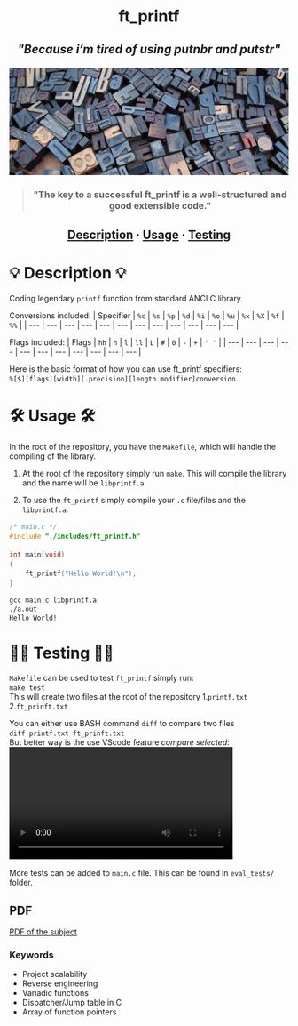 <h1 align="center">ft_printf </h1>

<h2><em><p align="center" style="italic">"Because i’m tired of using putnbr and putstr"</p></em></h2>

![Score](./README/letters.jpg)

> <h3 align="center">"The key to a successful ft_printf is a well-structured and good extensible code."</h3>

<h2 align="center">
    <a href="#💡-description-💡">Description</a>
    <span>·</span>
    <a href="#🛠-usage-🛠">Usage</a>
    <span>·</span>
    <a href="#👷🏽-testing-👷🏽">Testing</a>
</h2>

# 💡 Description 💡

Coding legendary `printf` function from standard ANCI C library.

Conversions included:
| Specifier | `%c` | `%s` | `%p` | `%d` | `%i` | `%o` | `%u` | `%x` | `%X` | `%f`  | `%%` |
| --- | --- | --- | --- | --- | --- | --- | --- | --- | --- | --- | --- |

Flags included:
| Flags | `hh` | `h` | `l` | `ll` | `L` | `#` | `0` | `-` | `+` | `' '`  |
| --- | --- | --- | --- | --- | --- | --- | --- | --- | --- | --- |

Here is the basic format of how you can use ft_printf specifiers:\
`%[$][flags][width][.precision][length modifier]conversion`

# 🛠 Usage 🛠

In the root of the repository, you have the `Makefile`, which will handle the compiling of the library.

1. At the root of the repository simply run `make`. This will
compile the library and the name will be `libprintf.a`

2. To use the `ft_printf` simply compile your `.c` file/files and the `libprintf.a`.

```c
/* main.c */
#include "./includes/ft_printf.h"

int main(void)
{
    ft_printf("Hello World!\n");
}
```

```text
gcc main.c libprintf.a
./a.out
Hello World!
```

# 👷🏽 Testing 👷🏽

`Makefile` can be used to test `ft_printf` simply run:\
`make test`\
This will create two files at the root of the repository
1.`printf.txt`
2.`ft_prinft.txt`

You can either use BASH command `diff` to compare two files\
`diff printf.txt ft_prinft.txt`\
But better way is the use VScode feature <em>compare selected</em>:
<video alt="Testing video" src="https://user-images.githubusercontent.com/69038136/198340871-d60b4d31-1477-4f74-827a-3b81a24e0690.mov" width="80%" controls></video>

More tests can be added to `main.c` file. This can be found in `eval_tests/` folder.

## PDF

[PDF of the subject](https://cdn.intra.42.fr/pdf/pdf/6609/ft_printf.en.pdf)

### Keywords

- Project scalability
- Reverse engineering
- Variadic functions
- Dispatcher/Jump table in C
- Array of function pointers
